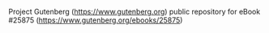 Project Gutenberg (https://www.gutenberg.org) public repository for eBook #25875 (https://www.gutenberg.org/ebooks/25875)
